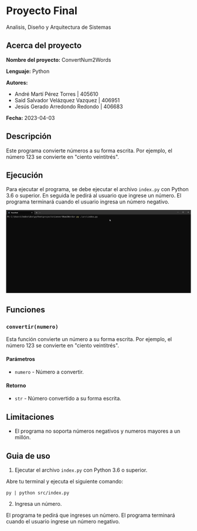 # Proyecto Final

Analisis, Diseño y Arquitectura de Sistemas

## Acerca del proyecto

**Nombre del proyecto:** ConvertNum2Words

**Lenguaje:** Python

**Autores:**

- André Martí Pérez Torres | 405610
- Said Salvador Velázquez Vazquez | 406951
- Jesús Gerado Arredondo Redondo | 406683

**Fecha:** 2023-04-03

## Descripción

Este programa convierte números a su forma escrita. Por ejemplo, el número 123 se convierte en "ciento veintitrés".

## Ejecución

Para ejecutar el programa, se debe ejecutar el archivo `index.py` con Python 3.6 o superior. En seguida le pedirá al usuario que ingrese un número. El programa terminará cuando el usuario ingresa un número negativo.

![Video Demo de la Aplicación](src/assets/58MUnXk.gif)

## Funciones

### `convertir(numero)`

Esta función convierte un número a su forma escrita. Por ejemplo, el número 123 se convierte en "ciento veintitrés".

#### Parámetros

- `numero` - Número a convertir.

#### Retorno

- `str` - Número convertido a su forma escrita.

## Limitaciones

- El programa no soporta números negativos y numeros mayores a un millón.

## Guia de uso

1. Ejecutar el archivo `index.py` con Python 3.6 o superior.

Abre tu terminal y ejecuta el siguiente comando:

```windows
py | python src/index.py
```

2. Ingresa un número.

El programa te pedirá que ingreses un número. El programa terminará cuando el usuario ingrese un número negativo.

